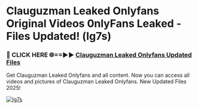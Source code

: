 # Clauguzman Leaked Onlyfans Original Videos 0nlyFans Leaked - Files Updated! (lg7s)

<h3>🔴 CLICK HERE 🌐==►► <a href="https://tinyurl.com/3hn5wdd3" rel="nofollow">Clauguzman Leaked Onlyfans Updated Files</a></h3>

Get Clauguzman Leaked Onlyfans and all content. Now you can access all videos and pictures of Clauguzman Leaked Onlyfans. New Updated Files 2025!

[![lg7s](https://i.imgur.com/4HnBqBT.gif)](https://tinyurl.com/3hn5wdd3)
